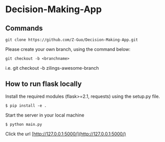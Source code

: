 ﻿# Decision-Making-App

## Commands

`git clone https://github.com/Z-Guo/Decision-Making-App.git`

Please create your own branch, using the command below:

`git checkout -b <branchname>`

i.e. git checkout -b zilings-awesome-branch

## How to run flask locally

Install the required modules (flask>=2.1, requests) using the setup.py file.

```
$ pip install -e .
```

Start the server in your local machine 
```
$ python main.py
```

Click the url [http://127.0.0.1:5000/](http://127.0.0.1:5000/)
